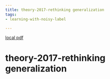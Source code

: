 ```yaml
---
title: theory-2017-rethinking generalization
tags:
- learning-with-noisy-label

---
```


[local pdf](../../../pdfs/theory-2017-rethinking%20generalization.pdf)

# theory-2017-rethinking generalization
